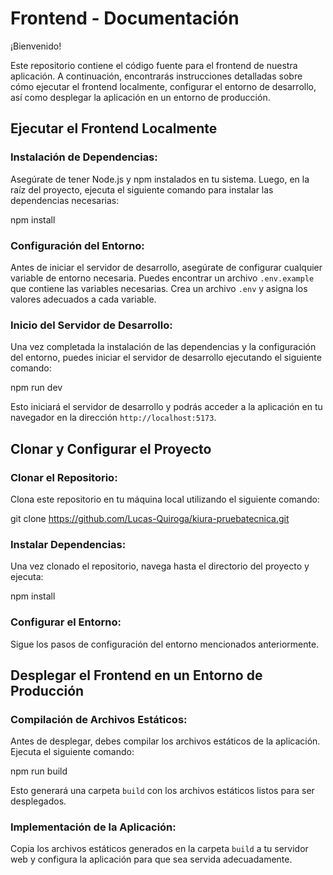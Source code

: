 # Frontend - Documentación

¡Bienvenido!

Este repositorio contiene el código fuente para el frontend de nuestra aplicación. A continuación, encontrarás instrucciones detalladas sobre cómo ejecutar el frontend localmente, configurar el entorno de desarrollo, así como desplegar la aplicación en un entorno de producción.

## Ejecutar el Frontend Localmente

### Instalación de Dependencias:

Asegúrate de tener Node.js y npm instalados en tu sistema. Luego, en la raíz del proyecto, ejecuta el siguiente comando para instalar las dependencias necesarias:

npm install

### Configuración del Entorno:

Antes de iniciar el servidor de desarrollo, asegúrate de configurar cualquier variable de entorno necesaria. Puedes encontrar un archivo `.env.example` que contiene las variables necesarias. Crea un archivo `.env` y asigna los valores adecuados a cada variable.

### Inicio del Servidor de Desarrollo:

Una vez completada la instalación de las dependencias y la configuración del entorno, puedes iniciar el servidor de desarrollo ejecutando el siguiente comando:

npm run dev

Esto iniciará el servidor de desarrollo y podrás acceder a la aplicación en tu navegador en la dirección `http://localhost:5173`.

## Clonar y Configurar el Proyecto

### Clonar el Repositorio:

Clona este repositorio en tu máquina local utilizando el siguiente comando:

git clone https://github.com/Lucas-Quiroga/kiura-pruebatecnica.git

### Instalar Dependencias:

Una vez clonado el repositorio, navega hasta el directorio del proyecto y ejecuta:

npm install

### Configurar el Entorno:

Sigue los pasos de configuración del entorno mencionados anteriormente.

## Desplegar el Frontend en un Entorno de Producción

### Compilación de Archivos Estáticos:

Antes de desplegar, debes compilar los archivos estáticos de la aplicación. Ejecuta el siguiente comando:

npm run build

Esto generará una carpeta `build` con los archivos estáticos listos para ser desplegados.

### Implementación de la Aplicación:

Copia los archivos estáticos generados en la carpeta `build` a tu servidor web y configura la aplicación para que sea servida adecuadamente.
